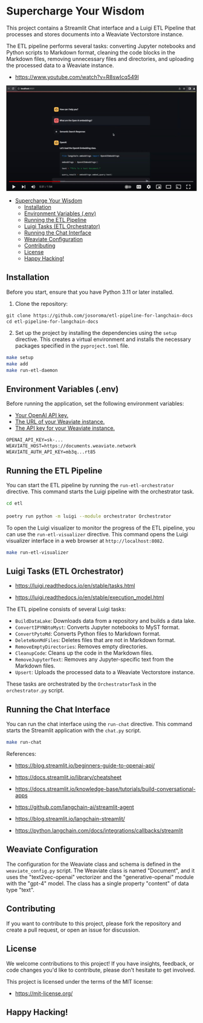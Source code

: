 # Supercharge Your Wisdom

This project contains a Streamlit Chat interface and a Luigi ETL Pipeline that processes and stores documents into a Weaviate Vectorstore instance.

The ETL pipeline performs several tasks: converting Jupyter notebooks and Python scripts to Markdown format, cleaning the code blocks in the Markdown files, removing unnecessary files and directories, and uploading the processed data to a Weaviate instance.

- https://www.youtube.com/watch?v=R8swIcq549I

[![Watch the video](./youtube.jpeg)](https://www.youtube.com/watch?v=R8swIcq549I)

- [Supercharge Your Wisdom](#supercharge-your-wisdom)
  - [Installation](#installation)
  - [Environment Variables (.env)](#environment-variables-env)
  - [Running the ETL Pipeline](#running-the-etl-pipeline)
  - [Luigi Tasks (ETL Orchestrator)](#luigi-tasks-etl-orchestrator)
  - [Running the Chat Interface](#running-the-chat-interface)
  - [Weaviate Configuration](#weaviate-configuration)
  - [Contributing](#contributing)
  - [License](#license)
  - [Happy Hacking!](#happy-hacking)

## Installation

Before you start, ensure that you have Python 3.11 or later installed.

1. Clone the repository:
```
git clone https://github.com/josoroma/etl-pipeline-for-langchain-docs
cd etl-pipeline-for-langchain-docs
```

2. Set up the project by installing the dependencies using the `setup` directive. This creates a virtual environment and installs the necessary packages specified in the `pyproject.toml` file.
```bash
make setup
make add
make run-etl-daemon
```

## Environment Variables (.env)

Before running the application, set the following environment variables:

- [Your OpenAI API key.](https://platform.openai.com/account/api-keys)
- [The URL of your Weaviate instance.](https://console.weaviate.cloud/)
- [The API key for your Weaviate instance.](https://console.weaviate.cloud/)

```
OPENAI_API_KEY=sk-...
WEAVIATE_HOST=https://documents.weaviate.network
WEAVIATE_AUTH_API_KEY=mb3q...rt85
```

## Running the ETL Pipeline

You can start the ETL pipeline by running the `run-etl-orchestrator` directive. This command starts the Luigi pipeline with the orchestrator task.
```bash
cd etl

poetry run python -m luigi --module orchestrator Orchestrator
```

To open the Luigi visualizer to monitor the progress of the ETL pipeline, you can use the `run-etl-visualizer` directive. This command opens the Luigi visualizer interface in a web browser at `http://localhost:8082`.
```bash
make run-etl-visualizer
```

## Luigi Tasks (ETL Orchestrator)

- https://luigi.readthedocs.io/en/stable/tasks.html

- https://luigi.readthedocs.io/en/stable/execution_model.html

The ETL pipeline consists of several Luigi tasks:

- `BuildDataLake`: Downloads data from a repository and builds a data lake.
- `ConvertIPYNBtoMyst`: Converts Jupyter notebooks to MyST format.
- `ConvertPytoMd`: Converts Python files to Markdown format.
- `DeleteNonMdFiles`: Deletes files that are not in Markdown format.
- `RemoveEmptyDirectories`: Removes empty directories.
- `CleanupCode`: Cleans up the code in the Markdown files.
- `RemoveJupyterText`: Removes any Jupyter-specific text from the Markdown files.
- `Upsert`: Uploads the processed data to a Weaviate Vectorstore instance.

These tasks are orchestrated by the `OrchestratorTask` in the `orchestrator.py` script.

## Running the Chat Interface

You can run the chat interface using the `run-chat` directive. This command starts the Streamlit application with the `chat.py` script.
```bash
make run-chat
```

References:

- https://blog.streamlit.io/beginners-guide-to-openai-api/

- https://docs.streamlit.io/library/cheatsheet

- https://docs.streamlit.io/knowledge-base/tutorials/build-conversational-apps

- https://github.com/langchain-ai/streamlit-agent

- https://blog.streamlit.io/langchain-streamlit/

- https://python.langchain.com/docs/integrations/callbacks/streamlit

## Weaviate Configuration

The configuration for the Weaviate class and schema is defined in the `weaviate_config.py` script. The Weaviate class is named "Document", and it uses the "text2vec-openai" vectorizer and the "generative-openai" module with the "gpt-4" model. The class has a single property "content" of data type "text".

## Contributing

If you want to contribute to this project, please fork the repository and create a pull request, or open an issue for discussion.

## License

We welcome contributions to this project! If you have insights, feedback, or code changes you'd like to contribute, please don't hesitate to get involved.

This project is licensed under the terms of the MIT license:

- https://mit-license.org/

## Happy Hacking!
